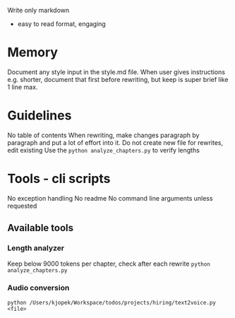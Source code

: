 Write only markdown 
- easy to read format, engaging

# Memory
Document any style input in the style.md file. When user gives instructions e.g. shorter, document that first before rewriting, but keep is super brief like 1 line max.

# Guidelines
No table of contents
When rewriting, make changes paragraph by paragraph and put a lot of effort into it.
Do not create new file for rewrites, edit existing
Use the `python analyze_chapters.py` to verify lengths



# Tools - cli scripts
No exception handling
No readme
No command line arguments unless requested

## Available tools

### Length analyzer
Keep below 9000 tokens per chapter, check after each rewrite
`python analyze_chapters.py`

### Audio conversion
`python /Users/kjopek/Workspace/todos/projects/hiring/text2voice.py <file>`